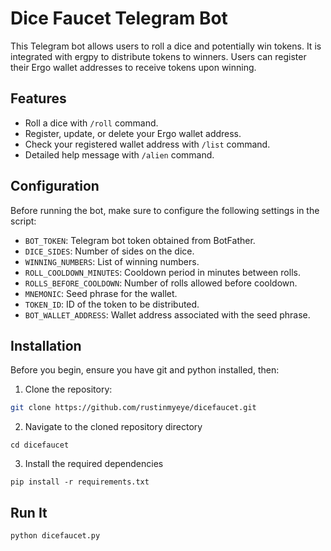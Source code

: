 # Dice Faucet Telegram Bot

This Telegram bot allows users to roll a dice and potentially win tokens. It is integrated with ergpy to distribute tokens to winners. Users can register their Ergo wallet addresses to receive tokens upon winning.

## Features

- Roll a dice with `/roll` command.
- Register, update, or delete your Ergo wallet address.
- Check your registered wallet address with `/list` command.
- Detailed help message with `/alien` command.

## Configuration

Before running the bot, make sure to configure the following settings in the script:
- `BOT_TOKEN`: Telegram bot token obtained from BotFather.
- `DICE_SIDES`: Number of sides on the dice.
- `WINNING_NUMBERS`: List of winning numbers.
- `ROLL_COOLDOWN_MINUTES`: Cooldown period in minutes between rolls.
- `ROLLS_BEFORE_COOLDOWN`: Number of rolls allowed before cooldown.
- `MNEMONIC`: Seed phrase for the wallet.
- `TOKEN_ID`: ID of the token to be distributed.
- `BOT_WALLET_ADDRESS`: Wallet address associated with the seed phrase.

## Installation

Before you begin, ensure you have git and python installed, then:

1. Clone the repository:

```bash
git clone https://github.com/rustinmyeye/dicefaucet.git
```
2. Navigate to the cloned repository directory
```
cd dicefaucet
```
3. Install the required dependencies
```
pip install -r requirements.txt
```

## Run It

```
python dicefaucet.py
```

